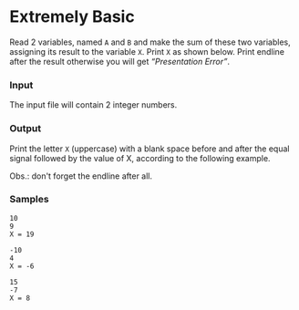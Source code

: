 # Extremely Basic

Read 2 variables, named `A` and `B` and make the sum of these two variables, assigning its result to the variable `X`. 
Print `X` as shown below. Print endline after the result otherwise you will get *“Presentation Error”*.

### Input
The input file will contain 2 integer numbers.

### Output
Print the letter `X` (uppercase) with a blank space before and after the equal signal followed by the value of X, 
according to the following example.

Obs.: don't forget the endline after all.

### Samples
```
10
9
X = 19

-10
4
X = -6

15
-7
X = 8
```